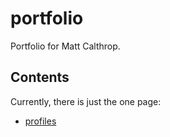 portfolio
=========

Portfolio for Matt Calthrop.

## Contents

Currently, there is just the one page:
* [profiles](https://github.com/mcalthrop/profiles)
